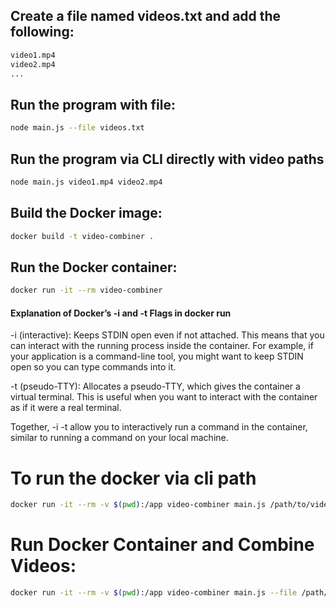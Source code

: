 ## Create a file named videos.txt and add the following:
```txt
video1.mp4
video2.mp4
...
```
## Run the program with file:
```bash
node main.js --file videos.txt
```

## Run the program via CLI directly with video paths
```bash
node main.js video1.mp4 video2.mp4
```

## Build the Docker image:
```bash
docker build -t video-combiner .
```
## Run the Docker container:
```bash
docker run -it --rm video-combiner
```
#### Explanation of Docker’s -i and -t Flags in docker run
-i (interactive): Keeps STDIN open even if not attached. This means that you can interact with the running process inside the container. For example, if your application is a command-line tool, you might want to keep STDIN open so you can type commands into it.

-t (pseudo-TTY): Allocates a pseudo-TTY, which gives the container a virtual terminal. This is useful when you want to interact with the container as if it were a real terminal.

Together, -i -t allow you to interactively run a command in the container, similar to running a command on your local machine. 

# To run the docker via cli path
```bash
docker run -it --rm -v $(pwd):/app video-combiner main.js /path/to/video1.mp4 /path/to/video2.mp4 /path/to/video3.mp4
```

# Run Docker Container and Combine Videos:
```bash
docker run -it --rm -v $(pwd):/app video-combiner main.js --file /path/to/videos.txt
```
